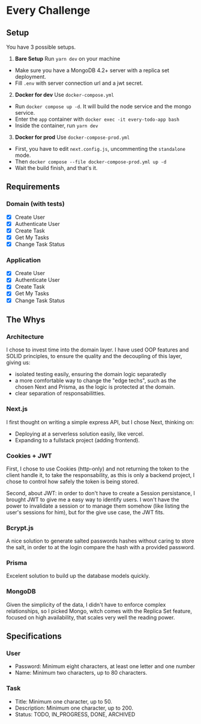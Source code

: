 # Every Challenge

## Setup

You have 3 possible setups.

1. **Bare Setup** Run `yarn dev` on your machine
  - Make sure you have a MongoDB 4.2+ server with a replica set deployment.
  - Fill `.env` with server connection url and a jwt secret.
2. **Docker for dev** Use `docker-compose.yml`
  - Run `docker compose up -d`. It will build the node service and the mongo service.
  - Enter the `app` container with `docker exec -it every-todo-app bash`
  - Inside the container, run `yarn dev`
3. **Docker for prod** Use `docker-compose-prod.yml`
  - First, you have to edit `next.config.js`, uncommenting the `standalone` mode.
  - Then `docker compose --file docker-compose-prod.yml up -d`
  - Wait the build finish, and that's it.

## Requirements
### Domain (with tests)
- [X] Create User
- [X] Authenticate User
- [X] Create Task
- [X] Get My Tasks
- [X] Change Task Status
### Application
- [X] Create User
- [X] Authenticate User
- [X] Create Task
- [X] Get My Tasks
- [X] Change Task Status

## The Whys
### Architecture
I chose to invest time into the domain layer. I have used OOP features and SOLID principles, to ensure the quality and the decoupling of this layer, giving us:
  - isolated testing easily, ensuring the domain logic separatedly
  - a more comfortable way to change the "edge techs", such as the chosen Next and Prisma, as the logic is protected at the domain.
  - clear separation of responsabilitties.

### Next.js
I first thought on writing a simple express API, but I chose Next, thinking on:
  - Deploying at a serverless solution easily, like vercel.
  - Expanding to a fullstack project (adding frontend).

### Cookies + JWT
First, I chose to use Cookies (http-only) and not returning the token to the client handle it, to take the responsability, as this is only a backend project, I chose to control how safely the token is being stored.

Second, about JWT: in order to don't have to create a Session persistance, I brought JWT to give me a easy way to identify users. I won't have the power to invalidate a session or to manage them somehow (like listing the user's sessions for him), but for the give use case, the JWT fits.

### Bcrypt.js
A nice solution to generate salted passwords hashes without caring to store the salt, in order to at the login compare the hash with a provided password.

### Prisma
Excelent solution to build up the database models quickly.

### MongoDB
Given the simplicity of the data, I didn't have to enforce complex relationships, so I picked Mongo, witch comes with the Replica Set feature, focused on high availability, that scales very well the reading power.

## Specifications

### User
- Password: Minimum eight characters, at least one letter and one number
- Name: Minimum two characters, up to 80 characters.

### Task
- Title: Minimum one character, up to 50.
- Description: Minimum one character, up to 200.
- Status: TODO, IN_PROGRESS, DONE, ARCHIVED
